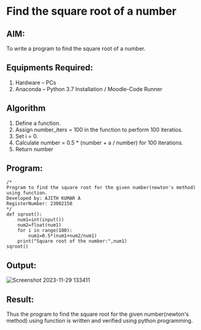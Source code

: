 # Find the square root of a number

## AIM:
To write a program to find the square root of a number.

## Equipments Required:
1. Hardware – PCs
2. Anaconda – Python 3.7 Installation / Moodle-Code Runner

## Algorithm
1. Define a function.
2. Assign number_iters = 100 in the function to perform 100 iteratios.
3. Set i = 0.
4. Calculate  number = 0.5 * (number + a / number) for 100 iterations.
5. Return number

## Program:
```
/*
Program to find the square root for the given number(newton's method) using function.
Developed by: AJITH KUMAR A
RegisterNumber: 23002150 
*/
def sqroot():
    num1=int(input())
    num2=float(num1)
    for i in range(100):
        num1=0.5*(num1+num2/num1)
    print("Square root of the number:",num1)
sqroot()    
```

## Output:
![Screenshot 2023-11-29 133411](https://github.com/Ajith1413/Square-root-of-a-number/assets/139842524/81e370d3-16cf-42e0-b37c-804045a186f7)






## Result:
Thus the program to find the square root for the given number(newton's method) using function is written and verified using python programming.
